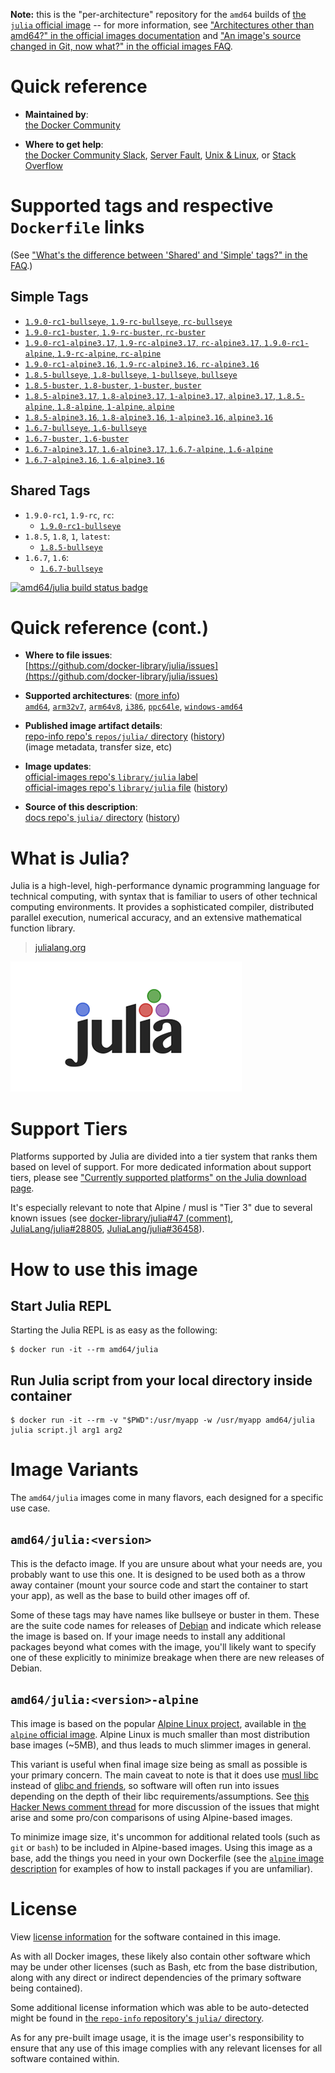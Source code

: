<!--

********************************************************************************

WARNING:

    DO NOT EDIT "julia/README.md"

    IT IS AUTO-GENERATED

    (from the other files in "julia/" combined with a set of templates)

********************************************************************************

-->

**Note:** this is the "per-architecture" repository for the `amd64` builds of [the `julia` official image](https://hub.docker.com/_/julia) -- for more information, see ["Architectures other than amd64?" in the official images documentation](https://github.com/docker-library/official-images#architectures-other-than-amd64) and ["An image's source changed in Git, now what?" in the official images FAQ](https://github.com/docker-library/faq#an-images-source-changed-in-git-now-what).

# Quick reference

-	**Maintained by**:  
	[the Docker Community](https://github.com/docker-library/julia)

-	**Where to get help**:  
	[the Docker Community Slack](https://dockr.ly/comm-slack), [Server Fault](https://serverfault.com/help/on-topic), [Unix & Linux](https://unix.stackexchange.com/help/on-topic), or [Stack Overflow](https://stackoverflow.com/help/on-topic)

# Supported tags and respective `Dockerfile` links

(See ["What's the difference between 'Shared' and 'Simple' tags?" in the FAQ](https://github.com/docker-library/faq#whats-the-difference-between-shared-and-simple-tags).)

## Simple Tags

-	[`1.9.0-rc1-bullseye`, `1.9-rc-bullseye`, `rc-bullseye`](https://github.com/docker-library/julia/blob/27810a26dadc68dc659819fb93204833671c7b0e/1.9-rc/bullseye/Dockerfile)
-	[`1.9.0-rc1-buster`, `1.9-rc-buster`, `rc-buster`](https://github.com/docker-library/julia/blob/27810a26dadc68dc659819fb93204833671c7b0e/1.9-rc/buster/Dockerfile)
-	[`1.9.0-rc1-alpine3.17`, `1.9-rc-alpine3.17`, `rc-alpine3.17`, `1.9.0-rc1-alpine`, `1.9-rc-alpine`, `rc-alpine`](https://github.com/docker-library/julia/blob/27810a26dadc68dc659819fb93204833671c7b0e/1.9-rc/alpine3.17/Dockerfile)
-	[`1.9.0-rc1-alpine3.16`, `1.9-rc-alpine3.16`, `rc-alpine3.16`](https://github.com/docker-library/julia/blob/27810a26dadc68dc659819fb93204833671c7b0e/1.9-rc/alpine3.16/Dockerfile)
-	[`1.8.5-bullseye`, `1.8-bullseye`, `1-bullseye`, `bullseye`](https://github.com/docker-library/julia/blob/ed8e24a5db952a25f517a900830cdac481e3fd44/1.8/bullseye/Dockerfile)
-	[`1.8.5-buster`, `1.8-buster`, `1-buster`, `buster`](https://github.com/docker-library/julia/blob/ed8e24a5db952a25f517a900830cdac481e3fd44/1.8/buster/Dockerfile)
-	[`1.8.5-alpine3.17`, `1.8-alpine3.17`, `1-alpine3.17`, `alpine3.17`, `1.8.5-alpine`, `1.8-alpine`, `1-alpine`, `alpine`](https://github.com/docker-library/julia/blob/1f6b00c80fa154c1a93ca25bc51e5a70f081530c/1.8/alpine3.17/Dockerfile)
-	[`1.8.5-alpine3.16`, `1.8-alpine3.16`, `1-alpine3.16`, `alpine3.16`](https://github.com/docker-library/julia/blob/1f6b00c80fa154c1a93ca25bc51e5a70f081530c/1.8/alpine3.16/Dockerfile)
-	[`1.6.7-bullseye`, `1.6-bullseye`](https://github.com/docker-library/julia/blob/a7e28ee0b611690e7c81b37edbc04c64e38c9aa8/1.6/bullseye/Dockerfile)
-	[`1.6.7-buster`, `1.6-buster`](https://github.com/docker-library/julia/blob/a7e28ee0b611690e7c81b37edbc04c64e38c9aa8/1.6/buster/Dockerfile)
-	[`1.6.7-alpine3.17`, `1.6-alpine3.17`, `1.6.7-alpine`, `1.6-alpine`](https://github.com/docker-library/julia/blob/1d8e89b70dd373eceea2879c87e03cc20cafec1a/1.6/alpine3.17/Dockerfile)
-	[`1.6.7-alpine3.16`, `1.6-alpine3.16`](https://github.com/docker-library/julia/blob/a7e28ee0b611690e7c81b37edbc04c64e38c9aa8/1.6/alpine3.16/Dockerfile)

## Shared Tags

-	`1.9.0-rc1`, `1.9-rc`, `rc`:
	-	[`1.9.0-rc1-bullseye`](https://github.com/docker-library/julia/blob/27810a26dadc68dc659819fb93204833671c7b0e/1.9-rc/bullseye/Dockerfile)
-	`1.8.5`, `1.8`, `1`, `latest`:
	-	[`1.8.5-bullseye`](https://github.com/docker-library/julia/blob/ed8e24a5db952a25f517a900830cdac481e3fd44/1.8/bullseye/Dockerfile)
-	`1.6.7`, `1.6`:
	-	[`1.6.7-bullseye`](https://github.com/docker-library/julia/blob/a7e28ee0b611690e7c81b37edbc04c64e38c9aa8/1.6/bullseye/Dockerfile)

[![amd64/julia build status badge](https://img.shields.io/jenkins/s/https/doi-janky.infosiftr.net/job/multiarch/job/amd64/job/julia.svg?label=amd64/julia%20%20build%20job)](https://doi-janky.infosiftr.net/job/multiarch/job/amd64/job/julia/)

# Quick reference (cont.)

-	**Where to file issues**:  
	[https://github.com/docker-library/julia/issues](https://github.com/docker-library/julia/issues)

-	**Supported architectures**: ([more info](https://github.com/docker-library/official-images#architectures-other-than-amd64))  
	[`amd64`](https://hub.docker.com/r/amd64/julia/), [`arm32v7`](https://hub.docker.com/r/arm32v7/julia/), [`arm64v8`](https://hub.docker.com/r/arm64v8/julia/), [`i386`](https://hub.docker.com/r/i386/julia/), [`ppc64le`](https://hub.docker.com/r/ppc64le/julia/), [`windows-amd64`](https://hub.docker.com/r/winamd64/julia/)

-	**Published image artifact details**:  
	[repo-info repo's `repos/julia/` directory](https://github.com/docker-library/repo-info/blob/master/repos/julia) ([history](https://github.com/docker-library/repo-info/commits/master/repos/julia))  
	(image metadata, transfer size, etc)

-	**Image updates**:  
	[official-images repo's `library/julia` label](https://github.com/docker-library/official-images/issues?q=label%3Alibrary%2Fjulia)  
	[official-images repo's `library/julia` file](https://github.com/docker-library/official-images/blob/master/library/julia) ([history](https://github.com/docker-library/official-images/commits/master/library/julia))

-	**Source of this description**:  
	[docs repo's `julia/` directory](https://github.com/docker-library/docs/tree/master/julia) ([history](https://github.com/docker-library/docs/commits/master/julia))

# What is Julia?

Julia is a high-level, high-performance dynamic programming language for technical computing, with syntax that is familiar to users of other technical computing environments. It provides a sophisticated compiler, distributed parallel execution, numerical accuracy, and an extensive mathematical function library.

> [julialang.org](http://julialang.org/)

![logo](https://raw.githubusercontent.com/docker-library/docs/520519ad7db3ea9fd5d3590e836c839a0ffd6f19/julia/logo.png)

# Support Tiers

Platforms supported by Julia are divided into a tier system that ranks them based on level of support. For more dedicated information about support tiers, please see ["Currently supported platforms" on the Julia download page](https://julialang.org/downloads/#currently_supported_platforms).

It's especially relevant to note that Alpine / musl is "Tier 3" due to several known issues (see [docker-library/julia#47 (comment)](https://github.com/docker-library/julia/pull/47#issuecomment-652661869), [JuliaLang/julia#28805](https://github.com/JuliaLang/julia/issues/28805), [JuliaLang/julia#36458](https://github.com/JuliaLang/julia/issues/36458)).

# How to use this image

## Start Julia REPL

Starting the Julia REPL is as easy as the following:

```console
$ docker run -it --rm amd64/julia
```

## Run Julia script from your local directory inside container

```console
$ docker run -it --rm -v "$PWD":/usr/myapp -w /usr/myapp amd64/julia julia script.jl arg1 arg2
```

# Image Variants

The `amd64/julia` images come in many flavors, each designed for a specific use case.

## `amd64/julia:<version>`

This is the defacto image. If you are unsure about what your needs are, you probably want to use this one. It is designed to be used both as a throw away container (mount your source code and start the container to start your app), as well as the base to build other images off of.

Some of these tags may have names like bullseye or buster in them. These are the suite code names for releases of [Debian](https://wiki.debian.org/DebianReleases) and indicate which release the image is based on. If your image needs to install any additional packages beyond what comes with the image, you'll likely want to specify one of these explicitly to minimize breakage when there are new releases of Debian.

## `amd64/julia:<version>-alpine`

This image is based on the popular [Alpine Linux project](https://alpinelinux.org), available in [the `alpine` official image](https://hub.docker.com/_/alpine). Alpine Linux is much smaller than most distribution base images (~5MB), and thus leads to much slimmer images in general.

This variant is useful when final image size being as small as possible is your primary concern. The main caveat to note is that it does use [musl libc](https://musl.libc.org) instead of [glibc and friends](https://www.etalabs.net/compare_libcs.html), so software will often run into issues depending on the depth of their libc requirements/assumptions. See [this Hacker News comment thread](https://news.ycombinator.com/item?id=10782897) for more discussion of the issues that might arise and some pro/con comparisons of using Alpine-based images.

To minimize image size, it's uncommon for additional related tools (such as `git` or `bash`) to be included in Alpine-based images. Using this image as a base, add the things you need in your own Dockerfile (see the [`alpine` image description](https://hub.docker.com/_/alpine/) for examples of how to install packages if you are unfamiliar).

# License

View [license information](http://julialang.org/) for the software contained in this image.

As with all Docker images, these likely also contain other software which may be under other licenses (such as Bash, etc from the base distribution, along with any direct or indirect dependencies of the primary software being contained).

Some additional license information which was able to be auto-detected might be found in [the `repo-info` repository's `julia/` directory](https://github.com/docker-library/repo-info/tree/master/repos/julia).

As for any pre-built image usage, it is the image user's responsibility to ensure that any use of this image complies with any relevant licenses for all software contained within.
